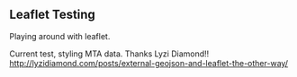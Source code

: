 ## Leaflet Testing
Playing around with leaflet.

Current test, styling MTA data. Thanks Lyzi Diamond!! http://lyzidiamond.com/posts/external-geojson-and-leaflet-the-other-way/